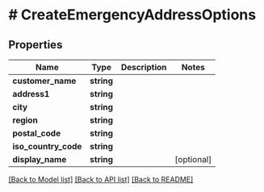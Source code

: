 # # CreateEmergencyAddressOptions

## Properties

Name | Type | Description | Notes
------------ | ------------- | ------------- | -------------
**customer_name** | **string** |  |
**address1** | **string** |  |
**city** | **string** |  |
**region** | **string** |  |
**postal_code** | **string** |  |
**iso_country_code** | **string** |  |
**display_name** | **string** |  | [optional]

[[Back to Model list]](../../README#models) [[Back to API list]](../../README#endpoints) [[Back to README]](../../README)

